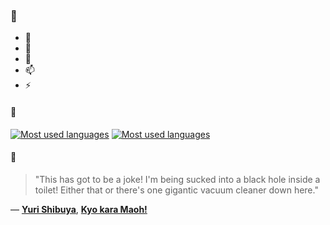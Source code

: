 ### 👋

- 🔭
- 🌱
- 💬
- 📫
- ⚡

#### 🧏

[![Most used languages](https://github-readme-stats-aynah.vercel.app/api/top-langs/?username=aynh&theme=solarized-dark&langs_count=6&layout=compact&hide_title=true)](https://github.com/anuraghazra/github-readme-stats#gh-dark-mode-only)
[![Most used languages](https://github-readme-stats-aynah.vercel.app/api/top-langs/?username=aynh&theme=solarized-light&langs_count=6&layout=compact&hide_title=true)](https://github.com/anuraghazra/github-readme-stats#gh-light-mode-only)

#### 💬

> "This has got to be a joke! I'm being sucked into a black hole inside a toilet! Either that or there's one gigantic vacuum cleaner down here."

&mdash; [**Yuri Shibuya**](https://myanimelist.net/character.php?q=Yuri%20Shibuya&cat=character), [**Kyo kara Maoh!**](https://myanimelist.net/search/all?q=Kyo%20kara%20Maoh!&cat=all)
